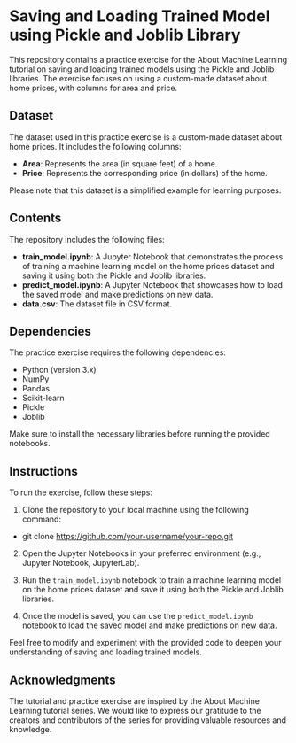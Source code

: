 # Saving and Loading Trained Model using Pickle and Joblib Library

This repository contains a practice exercise for the About Machine Learning tutorial on saving and loading trained models using the Pickle and Joblib libraries. The exercise focuses on using a custom-made dataset about home prices, with columns for area and price.

## Dataset

The dataset used in this practice exercise is a custom-made dataset about home prices. It includes the following columns:

- **Area**: Represents the area (in square feet) of a home.
- **Price**: Represents the corresponding price (in dollars) of the home.

Please note that this dataset is a simplified example for learning purposes.

## Contents

The repository includes the following files:

- **train_model.ipynb**: A Jupyter Notebook that demonstrates the process of training a machine learning model on the home prices dataset and saving it using both the Pickle and Joblib libraries.
- **predict_model.ipynb**: A Jupyter Notebook that showcases how to load the saved model and make predictions on new data.
- **data.csv**: The dataset file in CSV format.

## Dependencies

The practice exercise requires the following dependencies:

- Python (version 3.x)
- NumPy
- Pandas
- Scikit-learn
- Pickle
- Joblib

Make sure to install the necessary libraries before running the provided notebooks.

## Instructions

To run the exercise, follow these steps:

1. Clone the repository to your local machine using the following command:
  - git clone https://github.com/your-username/your-repo.git

2. Open the Jupyter Notebooks in your preferred environment (e.g., Jupyter Notebook, JupyterLab).

3. Run the `train_model.ipynb` notebook to train a machine learning model on the home prices dataset and save it using both the Pickle and Joblib libraries.

4. Once the model is saved, you can use the `predict_model.ipynb` notebook to load the saved model and make predictions on new data.

Feel free to modify and experiment with the provided code to deepen your understanding of saving and loading trained models.

## Acknowledgments

The tutorial and practice exercise are inspired by the About Machine Learning tutorial series. We would like to express our gratitude to the creators and contributors of the series for providing valuable resources and knowledge.



